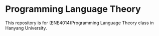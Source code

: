 # Programming Language Theory
This repository is for (ENE4014)Programming Language Theory class in Hanyang University.
